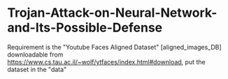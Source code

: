 # Trojan-Attack-on-Neural-Network-and-Its-Possible-Defense

Requirement is the "Youtube Faces Aligned Dataset" [aligned_images_DB] downloadable from https://www.cs.tau.ac.il/~wolf/ytfaces/index.html#download, put the dataset in the "data"